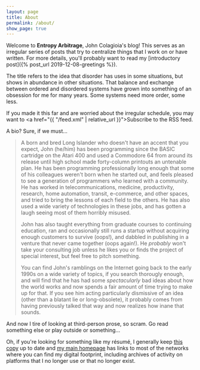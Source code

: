 ```yaml
---
layout: page
title: About
permalink: /about/
show_page: true
---
```


Welcome to **Entropy Arbitrage**, John Colagioia's blog!  This serves as an irregular series of posts that try to centralize things that I work on or have written.  For more details, you'll probably want to read my [introductory post]({% post_url 2019-12-08-greetings %}).

The title refers to the idea that disorder has uses in some situations, but shows in abundance in other situations.  That balance and exchange between ordered and disordered systems have grown into something of an obsession for me for many years.  Some systems need more order, some less.

If you made it this far and are worried about the irregular schedule, you may want to <span class="rss-subscribe"><a href="{{ "/feed.xml" | relative_url }}">Subscribe <i class="fas fa-rss"></i></a></span> to the RSS feed.

A bio?  Sure, if we must...

 > A born and bred Long Islander who doesn't have an accent that you expect, John (he/him) has been programming since the BASIC cartridge on the Atari 400 and used a Commodore 64 from around its release until high school made forty-column printouts an untenable plan.  He has been programming professionally long enough that some of his colleagues weren't born when he started out, and feels pleased to see a generation of programmers who learned with a community.  He has worked in telecommunications, medicine, productivity, research, home automation, transit, e-commerce, and other spaces, and tried to bring the lessons of each field to the others.  He has also used a wide variety of technologies in these jobs, and has gotten a laugh seeing most of them horribly misused.
 >
 > John has also taught everything from graduate courses to continuing education, ran and occasionally still runs a startup without acquiring enough customers to survive (oops!), and dabbled in publishing in a venture that never came together (oops again!).  He *probably* won't take your consulting job unless he likes you or finds the project of special interest, but feel free to pitch something.
 >
 > You can find John's ramblings on the Internet going back to the early 1990s on a wide variety of topics, if you search thorougly enough, and will find that he has had some *spectacularly* bad ideas about how the world works and now spends a fair amount of time trying to make up for that.  If you see him acting particularly dismissive of an idea (other than a blatant lie or long-obsolete), it probably comes from having previously talked that way and now realizes how inane that sounds.

And now I tire of looking at third-person prose, so scram.  Go read something else or play outside or something...

Oh, if you're looking for something like my résumé, I generally keep [this copy](/resume.html) up to date and [my main homepage](/) has links to most of the networks where you can find my digital footprint, including archives of activity on platforms that I no longer use or that no longer exist.
